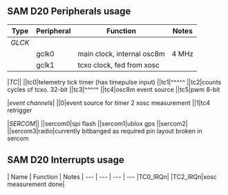 ## SAM D20 Peripherals usage

| Type | Peripheral | Function | Notes
| --- | --- | --- | ---
|*GLCK*|
||gclk0|main clock, internal osc8m|4 MHz
||gclk1|tcxo clock, fed from xosc

|*TC*||
||tc0|telemetry tick timer (has timepulse input)
||tc1|^^^^^
||tc2|counts cycles of tcxo. 32-bit
||tc3|^^^^^
||tc4|osc8m event source
||tc5|pwm 8-bit

|*event channels*|
||0|event source for timer 2 xosc measurement
||1|tc4 retrigger

|*SERCOM*||
||sercom0|spi flash
||sercom1|ublox gps
||sercom2|
||sercom3|radio|currently bitbanged as required pin layout broken in sercom

## SAM D20 Interrupts usage

| Name | Function | Notes
| --- | --- | --- | ---
|TC0_IRQn|
|TC2_IRQn|xosc measurement done|
